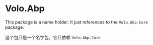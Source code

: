 ﻿# Volo.Abp

This package is a name holder. It just references to the `Volo.Abp.Core` package.

这个包只是一个名字包，它只依赖 `Volo.Abp.Core`
